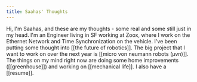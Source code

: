 ```yaml
---
title: Saahas' Thoughts
---
```

Hi, I'm Saahas, and these are my thoughts - some real and some still just in my head. I'm an Engineer living in SF working at Zoox, where I work on the Ethernet Network and Time Synchronization on the vehicle.
I've been putting some thought into [[the future of robotics]]. The big project that I want to work on over the next year is [[micro von neumann robots (µvn)]].
The things on my mind right now are doing some home improvements ([[greenhouse]]) and working on [[mechanical life]]. I also have a [[resume]]. 